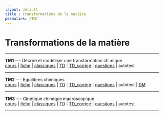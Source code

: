 ```yaml
---
layout: default
title : Transformations de la matière
permalink: /TM/
---
```


# Transformations de la matière

---

**TM1** --- Décrire et modéliser une transformation chimique  
<a href="/chimie_pcsi/cours/transformations_matiere/TM1/TM1_Cours.pdf" download>cours</a> | <a href="/chimie_pcsi/cours/transformations_matiere/TM1/TM1_Fiche.pdf" download>fiche</a> | <a href="/chimie_pcsi/cours/transformations_matiere/TM1/TM1_Classiques.pdf" download>classiques</a> | <a href="/chimie_pcsi/cours/transformations_matiere/TM1/TM1_td.pdf" download>TD</a> | <a href="/chimie_pcsi/cours/transformations_matiere/TM1/TM1_td-corr.pdf" download>TD_corrigé</a> | <a href="https://docs.google.com/document/d/1h54xoe0phI3pil3pt0mcs9H55BVqZxPTbt_FmvjR_g8/edit?usp=sharing " target="_blank">questions</a> | autotest 



---


**TM2** --- Equilibres chimiques  
<a href="/chimie_pcsi/cours/transformations_matiere/TM2/TM2_Cours.pdf" download>cours</a> | <a href="/chimie_pcsi/cours/transformations_matiere/TM2/TM2_Fiche.pdf" download>fiche</a> | <a href="/chimie_pcsi/cours/transformations_matiere/TM2/TM2_Classiques.pdf" download>classiques</a> | <a href="/chimie_pcsi/cours/transformations_matiere/TM2/TM2_td.pdf" download>TD</a> | <a href="/chimie_pcsi/cours/transformations_matiere/TM2/TM2_td-corr.pdf" download>TD_corrigé</a> | <a href="https://docs.google.com/document/d/11yDx4cFtRwzld9k_xP5rJl5DnjA_ETGNc8nnLdJdnmM/edit?usp=sharing" target="_blank">questions</a> | autotest | <a href="/chimie_pcsi/cours/transformations_matiere/TM2/dm1.pdf" download>DM</a>



---

**TM3** --- Cinétique chimique macroscopique  
<a href="/chimie_pcsi/cours/transformations_matiere/TM3/TM3_Cours.pdf" download>cours</a> | <a href="/chimie_pcsi/cours/transformations_matiere/TM3/TM3_Fiche.pdf" download>fiche</a> | <a href="/chimie_pcsi/cours/transformations_matiere/TM3/TM3_Classiques.pdf" download>classiques</a> | <a href="/chimie_pcsi/cours/transformations_matiere/TM3/TM3_td.pdf" download>TD</a> | <a href="/chimie_pcsi/cours/transformations_matiere/TM3/TM3_td-corr.pdf" download>TD_corrigé</a> | <a href="https://docs.google.com/document/d/1C6zUIaDt8GLf7Zqwacup3Oj9p2zDLfLYueRDjls8iJE/edit?usp=sharing" target="_blank">questions</a> | autotest

---
